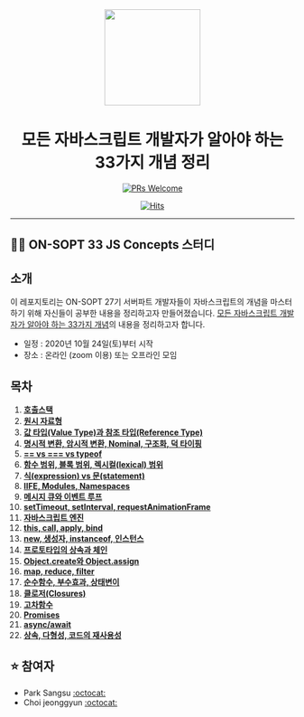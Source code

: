 <div align="center">

  <img height="170" width="170" src="https://img.icons8.com/color/344/javascript.png">

  # 모든 자바스크립트 개발자가 알아야 하는 33가지 개념 정리

</div>

<div align=center>

[![PRs Welcome](https://img.shields.io/badge/PRs-welcome-brightgreen.svg?style=flat-square)](http://makeapullrequest.com)

[![Hits](https://hits.seeyoufarm.com/api/count/incr/badge.svg?url=https%3A%2F%2Fgithub.com%2FSOPT-Learning-JS%2F33-js-concepts&count_bg=%2379C83D&title_bg=%23555555&icon=&icon_color=%23E7E7E7&title=hits&edge_flat=false)](https://hits.seeyoufarm.com)  

</div>


---

## 👨‍💻 ON-SOPT 33 JS Concepts 스터디

   
## 소개

이 레포지토리는 ON-SOPT 27기 서버파트 개발자들이 자바스크립트의 개념을 마스터하기 위해 자신들이 공부한 내용을 정리하고자 만들어졌습니다. [모든 자바스크립트 개발자가 알아야 하는 33가지 개념](https://github.com/epitoneproject/33-js-concepts)의 내용을 정리하고자 합니다.

-   일정 : 2020년 10월 24일(토)부터 시작
-   장소 : 온라인 (zoom 이용) 또는 오프라인 모임

## 목차

1. **[호출스택]()**
2. **[원시 자료형]()**
3. **[값 타입(Value Type)과 참조 타입(Reference Type)]()** 
4. **[명시적 변환, 암시적 변환, Nominal, 구조화, 덕 타이핑]()**   
5. **[== vs === vs typeof]()**   
6. **[함수 범위, 블록 범위, 렉시컬(lexical) 범위]()**
7. **[식(expression) vs 문(statement)]()** 
8. **[IIFE, Modules, Namespaces]()**
9. **[메시지 큐와 이벤트 루프]()**   
10. **[setTimeout, setInterval, requestAnimationFrame]()**
11. **[자바스크립트 엔진]()**
12. **[this, call, apply, bind]()**
13. **[new, 생성자, instanceof, 인스턴스]()** 
14. **[프로토타입의 상속과 체인]()**
15. **[Object.create와 Object.assign]()**
16. **[map, reduce, filter]()**
17. **[순수함수, 부수효과, 상태변이]()**
18. **[클로저(Closures)]()**
19. **[고차함수]()**
20. **[Promises]()**
21. **[async/await]()**
22. **[상속, 다형성, 코드의 재사용성]()**   


## ⭐️ 참여자

-   Park Sangsu [:octocat:](https://github.com/epitoneproject)
-   Choi jeonggyun [:octocat:](https://github.com/wjdrbs96)

